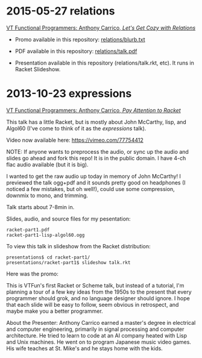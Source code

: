 # 2015-05-27 relations

[VT Functional Programmers: Anthony Carrico, *Let's Get Cozy with Relations*](http://www.meetup.com/VTCode/events/222541787/) 

* Promo available in this repository: [relations/blurb.txt](https://github.com/acarrico/presentations/raw/master/relations/blurb.txt)
* PDF available in this repository: [relations/talk.pdf](https://github.com/acarrico/presentations/raw/master/relations.pdf)

* Presentation available in this repository (relations/talk.rkt, etc). It runs in Racket Slideshow.

# 2013-10-23 expressions

[VT Functional Programmers: Anthony Carrico, *Pay Attention to Racket*](http://www.meetup.com/VTCode/events/144677752/)

This talk has a little Racket, but is mostly about John McCarthy, lisp,
and Algol60 (I've come to think of it as the *expressions* talk).

Video now available here: https://vimeo.com/77754412

NOTE: If anyone wants to preprocess the audio, or sync up the audio and slides
go ahead and fork this repo! It is in the public domain. I have 4-ch flac audio
available (but it is big).

I wanted to get the raw audio up today in memory of John McCarthy!
I previewed the talk ogg+pdf and it sounds
pretty good on headphones (I noticed a few mistakes, but oh well!), could use
some compression, downmix to mono, and trimming.

Talk starts about 7-8min in.

Slides, audio, and source files for my pesentation:

```
racket-part1.pdf
racket-part1-lisp-algol60.ogg
```

To view this talk in slideshow from the Racket distribution:

```
presentations$ cd racket-part1/
presentations/racket-part1$ slideshow talk.rkt
```

Here was the promo:

This is VTFun's first Racket or Scheme talk, but instead of a
tutorial, I'm planning a tour of a few key ideas from the 1950s to the
present that every programmer should grok, and no language designer
should ignore. I hope that each slide will be easy to follow, seem
obvious in retrospect, and maybe make you a better programmer.

About the Presenter: Anthony Carrico earned a master's degree in
electrical and computer engineering, primarily in signal processing
and computer architecture. He tried to learn to code at an AI company
heated with Lisp and Unix machines. He went on to program Japanese
music video games. His wife teaches at St. Mike's and he stays home
with the kids.
